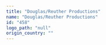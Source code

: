 ```yaml
---
title: "Douglas/Reuther Productions"
name: "Douglas/Reuther Productions"
id: "458"
logo_path: "null"
origin_country: ""
---
```

